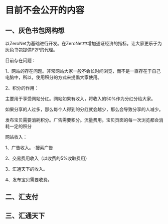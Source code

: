 # 目前不会公开的内容

## 一、灰色书包网构想

以ZeroNet为基础进行开发。在ZeroNet中增加通证经济的指标。让大家更乐于为灰色书包提供P2P的代理。

目前存在问题：

1、网站的存在问题。非常网站大家一般不会长时间浏览，而不是一直存在于自己电脑中，所以，使用积分的方式来提倡大家使用。

2、积分的作用：

主要用于享受网站分红。网站如果有收入，将收入的50%作为分红分给大家。

如果分享的人过多，那么每个人得到的分红就会越少，那么会导致分享的人减少。

发布宝贝需要消耗积分。广告需要积分。流量费用。宝贝页面的每一次浏览都会消耗一定的积分


网站收入：

1、广告收入。-搜索广告

2、交易费用收入（以收费的5%收取费用）

3、汇通天下的收入。

4、发布宝贝需要收费。

## 二、汇支付

## 三、汇通天下

